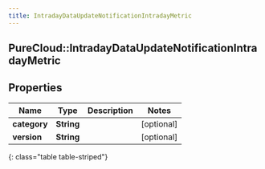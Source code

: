 ```yaml
---
title: IntradayDataUpdateNotificationIntradayMetric
---
```

## PureCloud::IntradayDataUpdateNotificationIntradayMetric

## Properties

|Name | Type | Description | Notes|
|------------ | ------------- | ------------- | -------------|
| **category** | **String** |  | [optional] |
| **version** | **String** |  | [optional] |
{: class="table table-striped"}


